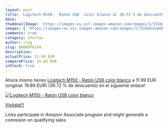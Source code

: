 ```yaml
---
layout: post
title: 'Logitech M150 - Ratón USB  color blanco al 39.72 % de descuento'
date: 
thumbnailImage: 'https://images-eu.ssl-images-amazon.com/images/I/31SbdnoeQdL._SL200_.jpg'
images: [ 'https://images-eu.ssl-images-amazon.com/images/I/31SbdnoeQdL._SL200_.jpg' ]
comments: true
category: ofertas
author: ring
slug: B00KPF6JV4
description:
actualPrice: 11.99 EUR
comparePrice: 19.89 EUR
inStock: true
---
```


Ahora mismo tienes [Logitech M150 - Ratón USB  color blanco](https://www.amazon.es/dp/B00KPF6JV4/?tag=tolees-21) a 11.99 EUR (original: 19.89 EUR) (39.72 %  de descuento) en el siguiente enlace!

[![Logitech M150 - Ratón USB  color blanco](https://images-eu.ssl-images-amazon.com/images/I/31SbdnoeQdL._SL200_.jpg)](https://www.amazon.es/dp/B00KPF6JV4/?tag=tolees-21)

[Visítala!!!](https://www.amazon.es/dp/B00KPF6JV4/?tag=tolees-21)

Links participate in Amazon Associate program and might generate a comission on qualifying sales
